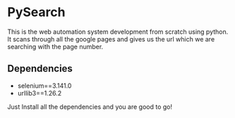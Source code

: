 # PySearch
This is the web automation system development from scratch using python. It scans through all the google pages and gives us the url which we are searching with the page number.

## Dependencies

- selenium==3.141.0
- urllib3==1.26.2


Just Install all the dependencies and you are good to go!
